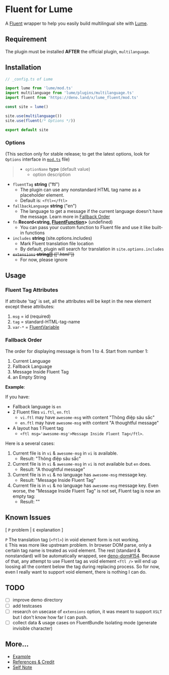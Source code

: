 # Fluent for Lume

A [Fluent](https://projectfluent.org) wrapper to help you easily build multilingual site with
[Lume](https://lume.land).

## Requirement

The plugin must be installed **AFTER** the official plugin, `multilanguage`.

## Installation

```TypeScript
// _config.ts of Lume

import lume from 'lume/mod.ts'
import multilanguage from 'lume/plugins/multilanguage.ts'
import fluent from 'https://deno.land/x/lume_fluent/mod.ts'

const site = lume()

site.use(multilanguage())
site.use(fluent(/* Options */))

export default site
```

### Options

(This section only for stable release; to get the latest options, look for `Options` interface in
[`mod.ts`](./mod.ts) file)

<!-- deno-fmt-ignore -->
> - `optionName` **type** (default value)
>   - option description

- `fluentTag` **string** ("ftl")
  - The plugin can use any nonstandard HTML tag name as a placeholder element.
  - Default is: `<ftl></ftl>`
- `fallbackLanguage` **string** ("en")
  - The language to get a message if the current language doesn't have the message. Learn more in
    [Fallback Order](#fallback-order)
- `fn` **Record<string, [FluentFunction]>** (undefined)
  - You can pass your custom function to Fluent file and use it like built-in functions
- `includes` **string** (site.options.includes)
  - Mark Fluent translation file location
  - By default, plugin will search for translation in `site.options.includes`
- ~~`extensions` **string[]** ([".html"])~~
  - For now, please ignore

## Usage

### Fluent Tag Attributes

If attribute 'tag' is set, all the attributes will be kept in the new element except these
attributes:

1. `msg` = id (required)
2. `tag` = standard-HTML-tag-name
3. `var-*` = [FluentVariable]

### Fallback Order

The order for displaying message is from 1 to 4. Start from number 1:

1. Current Language
2. Fallback Language
3. Message Inside Fluent Tag
4. an Empty String

**Example**:

If you have:

- Fallback language is `en`
- 2 Fluent files `vi.ftl`, `en.ftl`
  - `vi.ftl` may have `awesome-msg` with content "Thông điệp sâu sắc"
  - `en.ftl` may have `awesome-msg` with content "A thoughtful message"
- A layout has 1 Fluent tag
  - `<ftl msg='awesome-msg'>Message Inside Fluent Tag</ftl>`.

Here is a several cases:

1. Current file is in `vi` & `awesome-msg` in `vi` is available.
   - Result: "Thông điệp sâu sắc"
2. Current file is in `vi` & `awesome-msg` in `vi` is not available but `en` does.
   - Result: "A thoughtful message"
3. Current file is in `vi` & no language has `awesome-msg` message key.
   - Result: "Message Inside Fluent Tag"
4. Current file is in `vi` & no language has `awesome-msg` message key. Even worse, the "Message
   Inside Fluent Tag" is not set, Fluent tag is now an empty tag:
   - Result: ""

## Known Issues

[ `P` problem | `E` explanation ]

`P` The translation tag (`<ftl>`) in void element form is not working.\
`E` This was more like upstream problem. In browser DOM parse, only a certain tag name is treated as
void element. The rest (standard & nonstandard) will be automatically wrapped, see
[deno-dom#154](https://github.com/b-fuze/deno-dom/issues/154). Because of that, any attempt to use
Fluent tag as void element `<ftl />` will end up loosing all the content below the tag during
replacing process. So for now, even I really want to support void element, there is nothing I can
do.

## TODO

- [ ] improve demo directory
- [ ] add testcases
- [ ] research on usecase of `extensions` option, it was meant to support `XSLT` but I don't know
      how far I can push.
- [ ] collect data & usage cases on FluentBundle Isolating mode (generate invisible character)

## More...

- [Example](./demo/_config.ts)
- [References & Credit](./doc/ref-n-ncredit.md)
- [Self Note](./doc/ref-n-ncredit.md)

[FluentVariable]: https://projectfluent.org/fluent.js/bundle/types/FluentVariable.html
[FluentFunction]: https://projectfluent.org/fluent.js/bundle/types/FluentFunction.html
